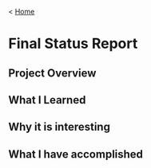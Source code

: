 < [Home](/README.md)

# Final Status Report

## Project Overview

## What I Learned

## Why it is interesting

## What I have accomplished 

